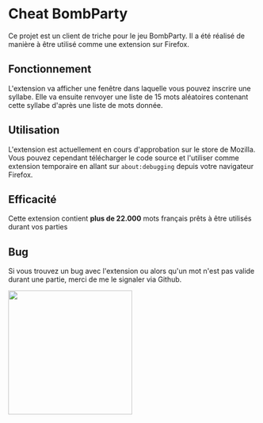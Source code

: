 # Cheat BombParty
Ce projet est un client de triche pour le jeu BombParty. Il a été réalisé de manière à être utilisé comme une extension sur Firefox.

## Fonctionnement
L'extension va afficher une fenêtre dans laquelle vous pouvez inscrire une syllabe. Elle va ensuite renvoyer une liste de 15 mots aléatoires contenant cette syllabe d'après une liste de mots donnée.

## Utilisation
L'extension est actuellement en cours d'approbation sur le store de Mozilla. Vous pouvez cependant télécharger le code source et l'utiliser comme extension temporaire en allant sur `about:debugging` depuis votre navigateur Firefox.

## Efficacité
Cette extension contient **plus de 22.000** mots français prêts à être utilisés durant vos parties

## Bug
Si vous trouvez un bug avec l'extension ou alors qu'un mot n'est pas valide durant une partie, merci de me le signaler via Github.

<img src=https://i.imgur.com/ygfB9S0.png width=250px>
